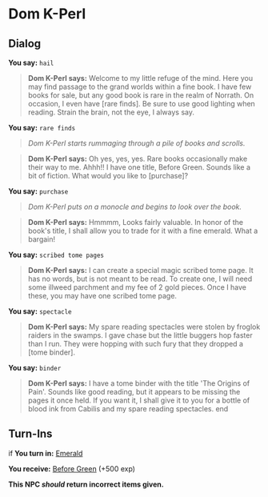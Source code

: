 # Dom K-Perl
## Dialog

**You say:** `hail`



>**Dom K-Perl says:** Welcome to my little refuge of the mind. Here you may find passage to the grand worlds within a fine book. I have few books for sale, but any good book is rare in the realm of Norrath. On occasion, I even have [rare finds]. Be sure to use good lighting when reading. Strain the brain, not the eye, I always say.

**You say:** `rare finds`



>*Dom K-Perl starts rummaging through a pile of books and scrolls.*


>**Dom K-Perl says:** Oh yes, yes, yes. Rare books occasionally make their way to me. Ahhh!! I have one title, Before Green. Sounds like a bit of fiction. What would you like to [purchase]?

**You say:** `purchase`



>*Dom K-Perl puts on a monocle and begins to look over the book.*


>**Dom K-Perl says:** Hmmmm, Looks fairly valuable. In honor of the book's title, I shall allow you to trade for it with a fine emerald. What a bargain!

**You say:** `scribed tome pages`



>**Dom K-Perl says:** I can create a special magic scribed tome page. It has no words, but is not meant to be read. To create one, I will need some illweed parchment and my fee of 2 gold pieces. Once I have these, you may have one scribed tome page.

**You say:** `spectacle`



>**Dom K-Perl says:** My spare reading spectacles were stolen by froglok raiders in the swamps. I gave chase but the little buggers hop faster than I run. They were hopping with such fury that they dropped a [tome binder].

**You say:** `binder`



>**Dom K-Perl says:** I have a tome binder with the title 'The Origins of Pain'. Sounds like good reading, but it appears to be missing the pages it once held. If you want it, I shall give it to you for a bottle of blood ink from Cabilis and my spare reading spectacles.
end
## Turn-Ins



if **You turn in:** [Emerald](/item/10029)


 **You receive:**  [Before Green](/item/18068) (+500 exp)

**This NPC *should* return incorrect items given.**
 




